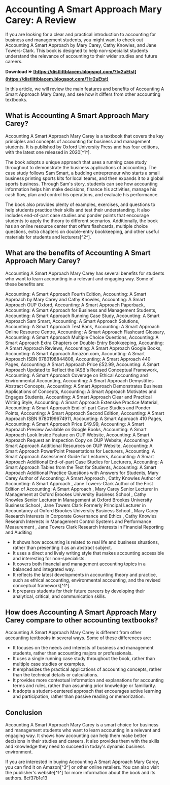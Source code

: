
 
# Accounting A Smart Approach Mary Carey: A Review
 
If you are looking for a clear and practical introduction to accounting for business and management students, you might want to check out Accounting A Smart Approach by Mary Carey, Cathy Knowles, and Jane Towers-Clark. This book is designed to help non-specialist students understand the relevance of accounting to their wider studies and future careers.
 
**Download ⏩ [https://distlittblacem.blogspot.com/?l=2uEtst](https://distlittblacem.blogspot.com/?l=2uEtst)**


 
In this article, we will review the main features and benefits of Accounting A Smart Approach Mary Carey, and see how it differs from other accounting textbooks.
 
## What is Accounting A Smart Approach Mary Carey?
 
Accounting A Smart Approach Mary Carey is a textbook that covers the key principles and concepts of accounting for business and management students. It is published by Oxford University Press and has four editions, with the latest one released in 2020[^1^].
 
The book adopts a unique approach that uses a running case study throughout to demonstrate the business applications of accounting. The case study follows Sam Smart, a budding entrepreneur who starts a small business printing sports kits for local teams, and then expands it to a global sports business. Through Sam's story, students can see how accounting information helps him make decisions, finance his activities, manage his cash flow, plan and control his operations, and evaluate his performance.
 
The book also provides plenty of examples, exercises, and questions to help students practice their skills and test their understanding. It also includes end-of-part case studies and ponder points that encourage students to apply the theory to different scenarios. Additionally, the book has an online resource center that offers flashcards, multiple choice questions, extra chapters on double-entry bookkeeping, and other useful materials for students and lecturers[^2^].
 
## What are the benefits of Accounting A Smart Approach Mary Carey?
 
Accounting A Smart Approach Mary Carey has several benefits for students who want to learn accounting in a relevant and engaging way. Some of these benefits are:
 
Accounting: A Smart Approach Fourth Edition,  Accounting: A Smart Approach by Mary Carey and Cathy Knowles,  Accounting: A Smart Approach OUP Oxford,  Accounting: A Smart Approach Paperback,  Accounting: A Smart Approach for Business and Management Students,  Accounting: A Smart Approach Running Case Study,  Accounting: A Smart Approach Sam Smart,  Accounting: A Smart Approach Solutions,  Accounting: A Smart Approach Test Bank,  Accounting: A Smart Approach Online Resource Centre,  Accounting: A Smart Approach Flashcard Glossary,  Accounting: A Smart Approach Multiple Choice Questions,  Accounting: A Smart Approach Extra Chapters on Double-Entry Bookkeeping,  Accounting: A Smart Approach Reviews,  Accounting: A Smart Approach Google Books,  Accounting: A Smart Approach Amazon.com,  Accounting: A Smart Approach ISBN 9780198844808,  Accounting: A Smart Approach 440 Pages,  Accounting: A Smart Approach Price £52.99,  Accounting: A Smart Approach Updated to Reflect the IASB's Revised Conceptual Framework,  Accounting: A Smart Approach Coverage on Ethical Accounting and Environmental Accounting,  Accounting: A Smart Approach Demystifies Abstract Concepts,  Accounting: A Smart Approach Demonstrates Business Applications of Concepts,  Accounting: A Smart Approach Motivates and Engages Students,  Accounting: A Smart Approach Clear and Practical Writing Style,  Accounting: A Smart Approach Extensive Practice Material,  Accounting: A Smart Approach End-of-part Case Studies and Ponder Points,  Accounting: A Smart Approach Second Edition,  Accounting: A Smart Approach ISBN 9780199674911,  Accounting: A Smart Approach 410 Pages,  Accounting: A Smart Approach Price £49.99,  Accounting: A Smart Approach Preview Available on Google Books,  Accounting: A Smart Approach Look Inside Feature on OUP Website,  Accounting: A Smart Approach Request an Inspection Copy on OUP Website,  Accounting: A Smart Approach Additional Resources on OUP Website,  Accounting: A Smart Approach PowerPoint Presentations for Lecturers,  Accounting: A Smart Approach Assessment Guide for Lecturers,  Accounting: A Smart Approach Additional End-of-part Case Studies for Lecturers,  Accounting: A Smart Approach Tables from the Text for Students,  Accounting: A Smart Approach Additional Practice Questions with Answers for Students,  Mary Carey Author of Accounting: A Smart Approach ,  Cathy Knowles Author of Accounting: A Smart Approach ,  Jane Towers-Clark Author of the First Edition of Accounting: A Smart Approach ,  Mary Carey Senior Lecturer in Management at Oxford Brookes University Business School ,  Cathy Knowles Senior Lecturer in Management at Oxford Brookes University Business School ,  Jane Towers Clark Formerly Principal Lecturer in Accountancy at Oxford Brookes University Business School ,  Mary Carey Research Interests in Corporate Governance and Ethics ,  Cathy Knowles Research Interests in Management Control Systems and Performance Measurement ,  Jane Towers Clark Research Interests in Financial Reporting and Auditing
 
- It shows how accounting is related to real life and business situations, rather than presenting it as an abstract subject.
- It uses a direct and lively writing style that makes accounting accessible and interesting for non-specialists.
- It covers both financial and management accounting topics in a balanced and integrated way.
- It reflects the latest developments in accounting theory and practice, such as ethical accounting, environmental accounting, and the revised conceptual framework[^1^].
- It prepares students for their future careers by developing their analytical, critical, and communication skills.

## How does Accounting A Smart Approach Mary Carey compare to other accounting textbooks?
 
Accounting A Smart Approach Mary Carey is different from other accounting textbooks in several ways. Some of these differences are:

- It focuses on the needs and interests of business and management students, rather than accounting majors or professionals.
- It uses a single running case study throughout the book, rather than multiple case studies or examples.
- It emphasizes the practical applications of accounting concepts, rather than the technical details or calculations.
- It provides more contextual information and explanations for accounting terms and rules, rather than assuming prior knowledge or familiarity.
- It adopts a student-centered approach that encourages active learning and participation, rather than passive reading or memorization.

## Conclusion
 
Accounting A Smart Approach Mary Carey is a smart choice for business and management students who want to learn accounting in a relevant and engaging way. It shows how accounting can help them make better decisions in their studies and careers. It also provides them with the skills and knowledge they need to succeed in today's dynamic business environment.
 
If you are interested in buying Accounting A Smart Approach Mary Carey, you can find it on Amazon[^3^] or other online retailers. You can also visit the publisher's website[^1^] for more information about the book and its authors.
 8cf37b1e13
 

